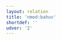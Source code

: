 ```yaml
---
layout: relation
title: 'nmod:bahuv'
shortdef: ''
udver: '2'
---
```

<!-- Interlanguage links updated Út zář 29 20:31:56 CEST 2020 -->
